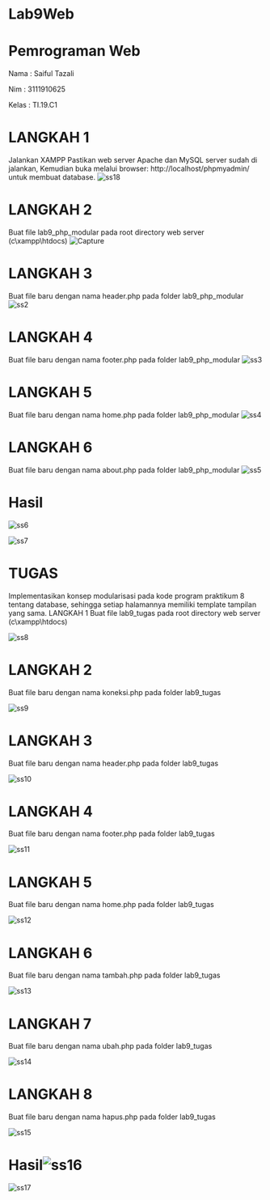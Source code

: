 # Lab9Web
# Pemrograman Web

Nama  : Saiful Tazali

Nim   :  3111910625

Kelas : TI.19.C1

# LANGKAH 1
Jalankan XAMPP
Pastikan web server Apache dan MySQL server sudah di jalankan, Kemudian buka melalui browser: http://localhost/phpmyadmin/ untuk membuat database.
![ss18](https://user-images.githubusercontent.com/81814954/121772878-77347880-cba2-11eb-9f8c-e804b4dcd1e6.JPG)


# LANGKAH 2
Buat file lab9_php_modular pada root directory web server (c\xampp\htdocs)
![Capture](https://user-images.githubusercontent.com/81814954/121772901-9c28eb80-cba2-11eb-9a49-7a147cf86363.JPG)


# LANGKAH 3
Buat file baru dengan nama header.php pada folder lab9_php_modular
![ss2](https://user-images.githubusercontent.com/81814954/121772916-bbc01400-cba2-11eb-97e5-eb317be331c3.JPG)


# LANGKAH 4
Buat file baru dengan nama footer.php pada folder lab9_php_modular
![ss3](https://user-images.githubusercontent.com/81814954/121772935-dd210000-cba2-11eb-9577-ecd218c94dc3.JPG)


# LANGKAH 5
Buat file baru dengan nama home.php pada folder lab9_php_modular
![ss4](https://user-images.githubusercontent.com/81814954/121772947-ffb31900-cba2-11eb-93c0-5aee1cbff587.JPG)


# LANGKAH 6
Buat file baru dengan nama about.php pada folder lab9_php_modular
![ss5](https://user-images.githubusercontent.com/81814954/121773119-f8d8d600-cba3-11eb-8b30-97239f4836f7.JPG)


# Hasil
![ss6](https://user-images.githubusercontent.com/81814954/121773177-4ead7e00-cba4-11eb-8880-9c41c1f8573b.JPG)

![ss7](https://user-images.githubusercontent.com/81814954/121773186-5e2cc700-cba4-11eb-84ea-f98765f5e00f.JPG)


# TUGAS
Implementasikan konsep modularisasi pada kode program praktikum 8 tentang database, sehingga setiap halamannya memiliki template tampilan yang sama.
LANGKAH 1
Buat file lab9_tugas pada root directory web server (c\xampp\htdocs)


![ss8](https://user-images.githubusercontent.com/81814954/121773241-c24f8b00-cba4-11eb-8c03-555664ab5a3c.JPG)



# LANGKAH 2
Buat file baru dengan nama koneksi.php pada folder lab9_tugas

![ss9](https://user-images.githubusercontent.com/81814954/121773282-26724f00-cba5-11eb-9a39-466c1e960a44.JPG)


# LANGKAH 3
Buat file baru dengan nama header.php pada folder lab9_tugas

![ss10](https://user-images.githubusercontent.com/81814954/121773321-65a0a000-cba5-11eb-95bc-099ece67efed.JPG)

# LANGKAH 4
Buat file baru dengan nama footer.php pada folder lab9_tugas

![ss11](https://user-images.githubusercontent.com/81814954/121773333-7c46f700-cba5-11eb-9fc3-b13f57abbccf.JPG)


# LANGKAH 5
Buat file baru dengan nama home.php pada folder lab9_tugas

![ss12](https://user-images.githubusercontent.com/81814954/121773353-9b458900-cba5-11eb-887c-5e115a7eb4e1.JPG)


# LANGKAH 6
Buat file baru dengan nama tambah.php pada folder lab9_tugas

![ss13](https://user-images.githubusercontent.com/81814954/121773369-ba441b00-cba5-11eb-941b-6e9c06cd0faa.JPG)


# LANGKAH 7
Buat file baru dengan nama ubah.php pada folder lab9_tugas

![ss14](https://user-images.githubusercontent.com/81814954/121773380-d0ea7200-cba5-11eb-929f-080d5ca08a6f.JPG)


# LANGKAH 8
Buat file baru dengan nama hapus.php pada folder lab9_tugas

![ss15](https://user-images.githubusercontent.com/81814954/121773411-ff684d00-cba5-11eb-973c-eb2526946abc.JPG)

# Hasil![ss16](https://user-images.githubusercontent.com/81814954/121773426-15760d80-cba6-11eb-8bf3-c620bb4f6570.JPG)


![ss17](https://user-images.githubusercontent.com/81814954/121773436-24f55680-cba6-11eb-9d75-46bc7782d57b.JPG)




















